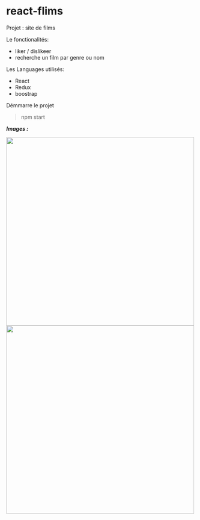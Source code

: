 # react-flims

Projet : site de films

Le fonctionalités:
* liker / dislikeer
* recherche un film par genre ou nom

Les Languages utilisés:
* React
* Redux
* boostrap

Démmarre le projet

> npm start

***Images :***

<img src=https://user-images.githubusercontent.com/28647154/211598929-aa07830c-3e44-48f9-b349-8d71d56c0867.png width=500 /><img src=https://user-images.githubusercontent.com/28647154/211599086-f638aee3-b51c-4d40-aa08-b0a86ac6739e.png width=500 />
